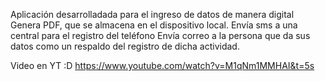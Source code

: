 Aplicación desarrolladada para el ingreso de datos de manera digital
Genera PDF, que se almacena en el dispositivo local.
Envía sms a una central para el registro del teléfono 
Envía correo a la persona que da sus datos como un respaldo del registro de dicha actividad.

Video en YT :D
https://www.youtube.com/watch?v=M1qNm1MMHAI&t=5s
